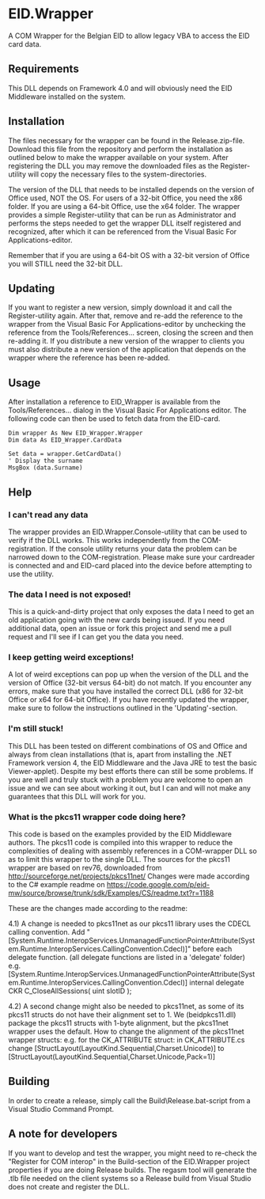 # EID.Wrapper
A COM Wrapper for the Belgian EID to allow legacy VBA to access the EID card data.

## Requirements
This DLL depends on Framework 4.0 and will obviously need the EID Middleware installed on the system.

## Installation
The files necessary for the wrapper can be found in the Release.zip-file. Download this file from the repository and perform the installation as outlined below to make the wrapper available on your system. After registering the DLL you may remove the downloaded files as the Register-utility will copy the necessary files to the system-directories.

The version of the DLL that needs to be installed depends on the version of Office used, NOT the OS. For users of a 32-bit Office, you need the x86 folder. If you are using a 64-bit Office, use the x64 folder. The wrapper provides a simple Register-utility that can be run as Administrator and performs the steps needed to get the wrapper DLL itself registered and recognized, after which it can be referenced from the Visual Basic For Applications-editor.

Remember that if you are using a 64-bit OS with a 32-bit version of Office you will STILL need the 32-bit DLL. 

## Updating
If you want to register a new version, simply download it and call the Register-utility again. After that, remove and re-add the reference to the wrapper from the Visual Basic For Applications-editor by unchecking the reference 
from the Tools/References... screen, closing the screen and then re-adding it. If you distribute a new version of the wrapper to clients you must also distribute a new version of the application that depends on the wrapper where
the reference has been re-added.

## Usage
After installation a reference to EID_Wrapper is available from the Tools/References... dialog in the Visual Basic For Applications editor. The following code can then be used to fetch data from the EID-card.

```
Dim wrapper As New EID_Wrapper.Wrapper
Dim data As EID_Wrapper.CardData

Set data = wrapper.GetCardData()
' Display the surname
MsgBox (data.Surname)
```

## Help

### I can't read any data
The wrapper provides an EID.Wrapper.Console-utility that can be used to verify if the DLL works. This works independently from the COM-registration. If the console utility returns your data the problem can be narrowed down to the COM-registration. Please make sure your cardreader is connected and and EID-card placed into the device before attempting to use the utility.

### The data I need is not exposed!
This is a quick-and-dirty project that only exposes the data I need to get an old application going with the new cards being issued. If you need additional data, open an issue or fork this project and send me a pull request and I'll see if I can get you the data you need.

### I keep getting weird exceptions!
A lot of weird exceptions can pop up when the version of the DLL and the version of Office (32-bit versus 64-bit) do not match. If you encounter any errors, make sure that you have installed the correct DLL (x86 for 32-bit Office or x64 for 64-bit Office). If you have recently updated the wrapper, make sure to follow the instructions outlined in the 'Updating'-section.

### I'm still stuck!
This DLL has been tested on different combinations of OS and Office and always from clean installations (that is, apart from installing the .NET Framework version 4, the EID Middleware and the Java JRE to test the basic Viewer-applet). Despite my best efforts there can still be some problems. If you are well and truly stuck with a problem you are welcome to open an issue and we can see about working it out, but I can and will not make any guarantees that this DLL will work for you.

### What is the pkcs11 wrapper code doing here?
This code is based on the examples provided by the EID Middleware authors. The pkcs11 code is compiled into this wrapper to reduce the complexities of dealing with assembly references in a COM-wrapper DLL so as to limit this wrapper to the single DLL. The sources for the pkcs11 wrapper are based on rev76, downloaded from http://sourceforge.net/projects/pkcs11net/ Changes were made according to the C# example readme on https://code.google.com/p/eid-mw/source/browse/trunk/sdk/Examples/CS/readme.txt?r=1188

These are the changes made according to the readme:

4.1) A change is needed to pkcs11net as our pkcs11 library uses the CDECL calling convention. Add "[System.Runtime.InteropServices.UnmanagedFunctionPointerAttribute(System.Runtime.InteropServices.CallingConvention.Cdecl)]"
before each delegate function. (all delegate functions are listed in a 'delegate' folder) e.g.
[System.Runtime.InteropServices.UnmanagedFunctionPointerAttribute(System.Runtime.InteropServices.CallingConvention.Cdecl)]
internal delegate CKR C_CloseAllSessions(
uint slotID
);

4.2) A second change might also be needed to pkcs11net, as some of its pkcs11 structs do not have their alignment set to 1. We (beidpkcs11.dll) package the pkcs11 structs with 1-byte alignment, but the pkcs11net wrapper uses the default. How to change the alignment of the pkcs11net wrapper structs: e.g. for the CK_ATTRIBUTE struct: in CK_ATTRIBUTE.cs change [StructLayout(LayoutKind.Sequential,Charset.Unicode)] to [StructLayout(LayoutKind.Sequential,Charset.Unicode,Pack=1)]

## Building
In order to create a release, simply call the Build\Release.bat-script from a Visual Studio Command Prompt. 

## A note for developers
If you want to develop and test the wrapper, you might need to re-check the "Register for COM interop" in the Build-section of the EID.Wrapper project properties if you are doing Release builds. The regasm tool will generate the .tlb file needed on the client systems so a Release build from Visual Studio does not create and register the DLL.
